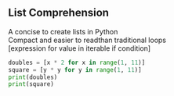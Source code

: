 ## List Comprehension
A concise to create lists in Python  
Compact and easier to readthan traditional loops  
[expression for value in iterable if condition]

```python
doubles = [x * 2 for x in range(1, 11)]
square = [y * y for y in range(1, 11)]
print(doubles)
print(square)
```
